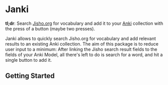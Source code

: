 # Janki

**tl;dr**: Search [Jisho.org](https://jisho.org/) for vocabulary and add it to your [Anki](https://apps.ankiweb.net) collection with the press of a button (maybe two presses).

Janki allows to quickly search Jisho.org for vocabulary and add relevant results to an existing Anki collection.
The aim of this package is to reduce user input to a minimum: After linking the Jisho search result fields to the fields of your Anki Model, all there's left to do is search for a word, and hit a single button to add it.

## Getting Started
